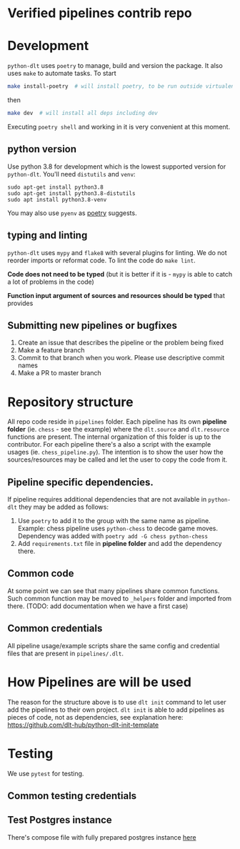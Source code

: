 # Verified pipelines contrib repo

# Development
`python-dlt` uses `poetry` to manage, build and version the package. It also uses `make` to automate tasks. To start
```sh
make install-poetry  # will install poetry, to be run outside virtualenv
```
then
```sh
make dev  # will install all deps including dev
```
Executing `poetry shell` and working in it is very convenient at this moment.

## python version
Use python 3.8 for development which is the lowest supported version for `python-dlt`. You'll need `distutils` and `venv`:

```shell
sudo apt-get install python3.8
sudo apt-get install python3.8-distutils
sudo apt install python3.8-venv
```
You may also use `pyenv` as [poetry](https://python-poetry.org/docs/managing-environments/) suggests.

## typing and linting
`python-dlt` uses `mypy` and `flake8` with several plugins for linting. We do not reorder imports or reformat code. To lint the code do `make lint`.

**Code does not need to be typed** (but it is better if it is - `mypy` is able to catch a lot of problems in the code)

**Function input argument of sources and resources should be typed** that provides

## Submitting new pipelines or bugfixes

1. Create an issue that describes the pipeline or the problem being fixed
2. Make a feature branch
3. Commit to that branch when you work. Please use descriptive commit names
4. Make a PR to master branch


# Repository structure

All repo code reside in `pipelines` folder. Each pipeline has its own **pipeline folder** (ie. `chess` - see the example) where the `dlt.source` and `dlt.resource` functions are present. The internal organization of this folder is up to the contributor. For each pipeline there's a also a script with the example usages (ie. `chess_pipeline.py`). The intention is to show the user how the sources/resources may be called and let the user to copy the code from it.

## Pipeline specific dependencies.
If pipeline requires additional dependencies that are not available in `python-dlt` they may be added as follows:

1. Use `poetry` to add it to the group with the same name as pipeline. Example: chess pipeline uses `python-chess` to decode game moves. Dependency was added with `poetry add -G chess python-chess`
2. Add `requirements.txt` file in **pipeline folder** and add the dependency there.

## Common code
At some point we can see that many pipelines share common functions. Such common function may be moved to `_helpers` folder and imported from there. (TODO: add documentation when we have a first case)

## Common credentials
All pipeline usage/example scripts share the same config and credential files that are present in `pipelines/.dlt`.


# How Pipelines are will be used
The reason for the structure above is to use `dlt init` command to let user add the pipelines to their own project. `dlt init` is able to add pipelines as pieces of code, not as dependencies, see explanation here: https://github.com/dlt-hub/python-dlt-init-template

# Testing
We use `pytest` for testing.

## Common testing credentials

## Test Postgres instance
There's compose file with fully prepared postgres instance [here](tests/postgres/README.md)